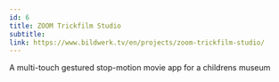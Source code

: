 ```yaml
---
id: 6
title: ZOOM Trickfilm Studio
subtitle:
link: https://www.bildwerk.tv/en/projects/zoom-trickfilm-studio/
---
```


A multi-touch gestured stop-motion movie app for a childrens museum
